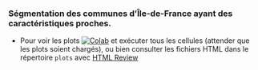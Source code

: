 ### Ségmentation des communes d’Île-de-France ayant des caractéristiques proches.

- Pour voir les plots [![Colab](https://camo.githubusercontent.com/84f0493939e0c4de4e6dbe113251b4bfb5353e57134ffd9fcab6b8714514d4d1/68747470733a2f2f636f6c61622e72657365617263682e676f6f676c652e636f6d2f6173736574732f636f6c61622d62616467652e737667)](https://colab.research.google.com/github/yahyakkhalid/Segmentation-des-communes-ile-france/blob/main/segmentation_des_communes.ipynb) et exécuter tous les cellules (attender que les plots soient chargés), ou bien consulter les fichiers HTML dans le répertoire `plots` avec [HTML Review](https://htmlpreview.github.io/)
